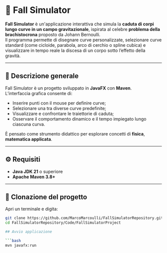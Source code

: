 # 🌌 Fall Simulator

**Fall Simulator** è un'applicazione interattiva che simula la **caduta di corpi lungo curve in un campo gravitazionale**, ispirata al celebre **problema della brachistocrona** proposto da Johann Bernoulli.  
Il programma permette di disegnare curve personalizzate, selezionare curve standard (come cicloide, parabola, arco di cerchio o spline cubica) e visualizzare in tempo reale la discesa di un corpo sotto l’effetto della gravità.

---

## 🧠 Descrizione generale

Fall Simulator è un progetto sviluppato in **JavaFX** con **Maven**.  
L’interfaccia grafica consente di:
- Inserire punti con il mouse per definire curve;
- Selezionare una tra diverse curve predefinite;
- Visualizzare e confrontare le traiettorie di caduta;
- Osservare il comportamento dinamico e il tempo impiegato lungo ciascuna curva.

È pensato come strumento didattico per esplorare concetti di **fisica**, **matematica applicata**.

---

## ⚙️ Requisiti

- **Java JDK 21** o superiore  
- **Apache Maven 3.8+**  

---

## 🧭 Clonazione del progetto

Apri un terminale e digita:

```bash
git clone https://github.com/MarcoMarcoulli/FallSimulatorRepository.git
cd FallSimulatorRepository/Code/FallSimulatorProject

## Avvio applicazione

```bash
mvn javafx:run
